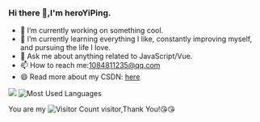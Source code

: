 ### Hi there 👋,I'm heroYiPing.

- 🔭 I’m currently working on something cool.
- 🌱 I’m currently learning everything I like, constantly improving myself, and pursuing the life I love.
- 💬 Ask me about anything related to JavaScript/Vue.
- 📫 How to reach me:1084811235@qq.com
- 😄 Read more about my CSDN: [here](https://blog.csdn.net/hero010605?type=blog)

![](https://github-readme-stats.vercel.app/api?username=liyihero&show_icons=true&theme=transparent)
![Most Used Languages](https://github-readme-stats.vercel.app/api/top-langs/?username=liyihero&theme=dark&layout=compact)

You are my ![Visitor Count](https://profile-counter.glitch.me/liyihero/count.svg) visitor,Thank You!:kissing_heart::kissing_heart:
<!-- ![](https://img.shields.io/badge/Java-ED8B00?style=for-the-badge&logo=openjdk&logoColor=white)![](https://img.shields.io/badge/Python-3776AB?style=for-the-badge&logo=python&logoColor=white) -->
